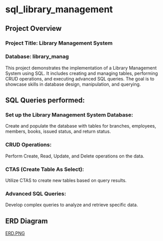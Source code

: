# sql_library_management
## Project Overview
### Project Title: Library Management System
### Database: library_manag
This project demonstrates the implementation of a Library Management System using SQL. It includes creating and managing tables, performing CRUD operations, and executing advanced SQL queries. The goal is to showcase skills in database design, manipulation, and querying.
## SQL Queries performed:
### Set up the Library Management System Database: 
Create and populate the database with tables for branches, employees, members, books, issued status, and return status.
### CRUD Operations: 
Perform Create, Read, Update, and Delete operations on the data.
### CTAS (Create Table As Select):
Utilize CTAS to create new tables based on query results.
### Advanced SQL Queries: 
Develop complex queries to analyze and retrieve specific data.
## ERD Diagram
[ERD.PNG](https://github.com/rishinawani/sql_library_management/blob/main/ERD.PNG)
